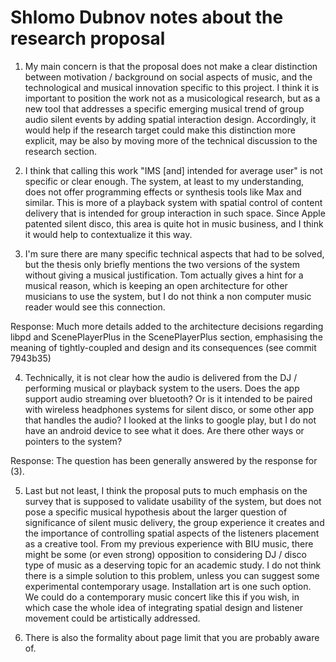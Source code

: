 Shlomo Dubnov notes about the research proposal
===============================================

1. My main concern is that the proposal does not make a clear distinction between motivation / background on social aspects of music, and the technological and musical innovation specific to this project. I think it is important to position the work not as a musicological research, but as a new tool that addresses a specific emerging musical trend of group audio silent events by adding spatial interaction design.  Accordingly, it would help if the research target could make this distinction more explicit, may be also by moving more of the technical discussion to the research section.

2. I think that calling this work "IMS [and] intended for average user" is not specific or clear enough. The system, at least to my understanding, does not offer programming effects or synthesis tools like Max and similar. This is more of a playback system with spatial control of content delivery that is intended for group interaction in such space. Since Apple patented silent disco, this area is quite hot in music business, and I think it would help to contextualize it this way.

3. I'm sure there are many specific technical aspects that had to be solved, but the thesis only briefly mentions the two versions of the system without giving a musical justification. Tom actually gives a hint for a musical reason, which is keeping an open architecture for other musicians to use the system, but I do not think a non computer music reader would see this connection.

Response: Much more details added to the architecture decisions regarding libpd and ScenePlayerPlus in the ScenePlayerPlus section, emphasising the meaning of tightly-coupled and design and its consequences (see commit 7943b35)

4. Technically, it is not clear how the audio is delivered from the DJ / performing musical or playback system to the users. Does the app support audio streaming over bluetooth? Or is it intended to be paired with wireless headphones systems for silent disco, or some other app that handles the audio? I looked at the links to google play, but I do not have an android device to see what it does. Are there other ways or pointers to the system?

Response: The question has been generally answered by the response for (3).

5. Last but not least, I think the proposal puts to much emphasis on the survey that is supposed to validate usability of the system, but does not pose a specific musical hypothesis about the larger question of significance of silent music delivery, the group experience it creates and the importance of controlling spatial aspects of the listeners placement as a creative tool. From my previous experience with BIU music, there might be some (or even strong) opposition to considering DJ / disco type of music as a deserving topic for an academic study. I do not think there is a simple solution to this problem, unless you can suggest some experimental contemporary usage. Installation art is one such option. We could do a contemporary music concert like this if you wish, in which case the whole idea of integrating spatial design and listener movement could be artistically addressed.

6. There is also the formality about page limit that you are probably aware of.
